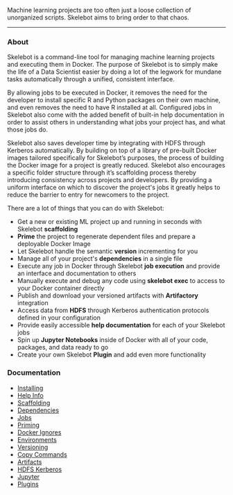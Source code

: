 Machine learning projects are too often just a loose collection of unorganized scripts. Skelebot aims to bring order to that chaos.

---

### About

Skelebot is a command-line tool for managing machine learning projects and executing them in Docker. The purpose of Skelebot is to simply make the life of a Data Scientist easier by doing a lot of the legwork for mundane tasks automatically through a unified, consistent interface.

By allowing jobs to be executed in Docker, it removes the need for the developer to install specific R and Python packages on their own machine, and even removes the need to have R installed at all. Configured jobs in Skelebot also come with the added benefit of built-in help documentation in order to assist others in understanding what jobs your project has, and what those jobs do.

Skelebot also saves developer time by integrating with HDFS through Kerberos automatically. By building on top of a library of pre-built Docker images tailored specifically for Skelebot’s purposes, the process of building the Docker image for a project is greatly reduced. Skelebot also encourages a specific folder structure through it’s scaffolding process thereby introducing consistency across projects and developers. By providing a uniform interface on which to discover the project's jobs it greatly helps to reduce the barrier to entry for newcomers to the project.

There are a lot of things that you can do with Skelebot:

 - Get a new or existing ML project up and running in seconds with Skelebot **scaffolding**
 - **Prime** the project to regenerate dependent files and prepare a deployable Docker Image
 - Let Skelebot handle the semantic **version** incrementing for you
 - Manage all of your project's **dependencies** in a single file
 - Execute any job in Docker through Skelebot **job execution** and provide an interface and documentation to others
 - Manually execute and debug any code using **skelebot exec** to access to your Docker container directly
 - Publish and download your versioned artifacts with **Artifactory** integration
 - Access data from **HDFS** through Kerberos authentication protocols defined in your configuration
 - Provide easily accessible **help documentation** for each of your Skelebot jobs
 - Spin up **Jupyter Notebooks** inside of Docker with all of your code, packages, and data ready to go
 - Create your own Skelebot **Plugin** and add even more functionality


### Documentation
- [Installing](installing.md)
- [Help Info](help-info.md)
- [Scaffolding](scaffolding.md)
- [Dependencies](dependencies.md)
- [Jobs](jobs.md)
- [Priming](priming.md)
- [Docker Ignores](docker-ignores.md)
- [Environments](environments.md)
- [Versioning](versioning.md)
- [Copy Commands](copy-commands.md)
- [Artifacts](artifacts.md)
- [HDFS Kerberos](hdfs-kerberos.md)
- [Jupyter](jupyter.md)
- [Plugins](plugins.md)

